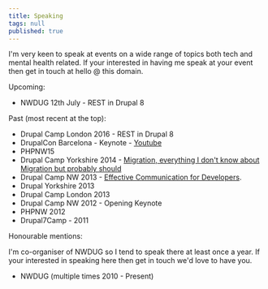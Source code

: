 ```yaml
---
title: Speaking
tags: null
published: true
---
```

I'm very keen to speak at events on a wide range of topics both tech and mental health related. If your interested in having me speak at your event then get in touch at hello @ this domain.

Upcoming:

* NWDUG 12th July - REST in Drupal 8

Past (most recent at the top):

* Drupal Camp London 2016 - REST in Drupal 8
* DrupalCon Barcelona - Keynote - [Youtube](https://youtu.be/TdEVaOjL20s?t=2925)
* PHPNW15
* Drupal Camp Yorkshire 2014 - [Migration, everything I don't know about Migration but probably should](https://speakerdeck.com/mikebell/migration-everything-i-dont-know-about-migration-but-probably-should)
* Drupal Camp NW 2013 - [Effective Communication for Developers](https://speakerdeck.com/mikebell/effective-communication-for-developers).
* Drupal Yorkshire 2013
* Drupal Camp London 2013
* Drupal Camp NW 2012 - Opening Keynote
* PHPNW 2012
* Drupal7Camp - 2011

Honourable mentions:

I'm co-organiser of NWDUG so I tend to speak there at least once a year. If your interested in speaking here then get in touch we'd love to have you.

* NWDUG (multiple times 2010 - Present)
